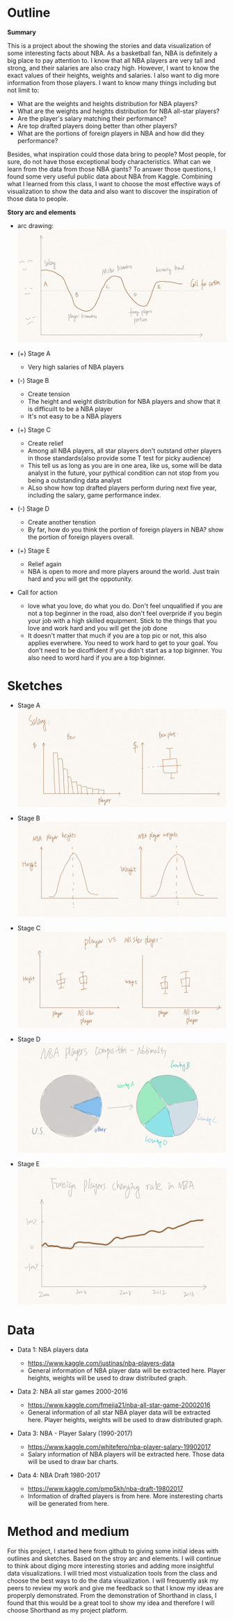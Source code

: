 # Outline

**Summary**

This is a project about the showing the stories and data visualization of some interesting facts about NBA. As a basketball fan, NBA is definitely a big place to pay attention to. I know that all NBA players are very tall and strong, and their salaries are also crazy high. However, I want to know the exact values of their heights, weights and salaries. I also want to dig more information from those players. I want to know many things including but not limit to:
- What are the weights and heights  distribution for NBA players?
- What are the weights and heights  distribution for NBA all-star players?
- Are the player's salary matching their performance?
- Are top drafted players doing better than other players?
- What are the portions of foreign players in NBA and how did they performance?
    
Besides, what inspiration could those data bring to people? Most people, for sure, do not have those exceptional body characteristics. What can we learn from the data from those NBA giants? To answer those questions, I found some very useful public data about NBA from Kaggle. Combining what I learned from this class, I want to choose the most effective ways of visualization to show the data and also want to discover the inspiration of those data to people. 




**Story arc and elements**
  - arc drawing:
  ![](images/StoryArc.png)
  
  
  - (+) Stage A
    - Very high salaries of NBA players 
  - (-) Stage B
    - Create tension 
    - The height and weight distribution for NBA players and show that it is difficuilt to be a NBA player
    - It's not easy to be a NBA players
  - (+) Stage C
    - Create relief
    - Among all NBA players, all star players don't outstand other players in those standards(also provide some T test for picky audience)
    - This tell us as long as you are in one area, like us, some will be data analyst in the future, your pythical condition can not stop from you being a outstanding data analyst
    - ALso show how top drafted players perform during next five year, including the salary, game performance index.
  - (-) Stage D
    - Create another tenstion
    - By far, how do you think the portion of foreign players in NBA? show the portion of foreign players overall.
  - (+) Stage E
    - Relief again
    - NBA is open to more and more players around the world. Just train hard and you will get the oppotunity.
  - Call for action
    - love what you love, do what you do. Don't feel unqualified if you are not a top beginner in the road, also don't feel overpride if you begin your job with a high skilled equipment. Stick to the things that you love and work hard and you will get the job done
    - It doesn't matter that much if you are a top pic or not, this also applies everwhere. You need to work hard to get to your goal. You don't need to be dicoffident if you didn't start as a top biginner. You also need to word hard if you are a top biginner.
 

# Sketches
- Stage A
![](images/A.png)

- Stage B
![](images/B.png)

- Stage C
![](images/C.png)

- Stage D
![](images/D.png)

- Stage E
![](images/E.png)




# Data
- Data 1: NBA players data
    - https://www.kaggle.com/justinas/nba-players-data
    - General information of NBA player data will be extracted here. Player heights, weights will be used to draw distributed graph.

- Data 2: NBA all star games 2000-2016
    - https://www.kaggle.com/fmejia21/nba-all-star-game-20002016
    - General information of all star NBA player data will be extracted here. Player heights, weights will be used to draw distributed graph.

- Data 3: NBA - Player Salary (1990-2017)
    - https://www.kaggle.com/whitefero/nba-player-salary-19902017
    - Salary information of NBA players will be extracted here. Those data will be used to draw bar charts.

- Data 4: NBA Draft 1980-2017
    - https://www.kaggle.com/pmp5kh/nba-draft-19802017
    - Information of drafted players is from here. More insteresting charts will be generated from here.



# Method and medium
For this project, I started here from github to giving some initial ideas with outlines and sketches. Based on the stroy arc and elements. I will continue to think about diging more interesting stories and adding more insightful data visualizations. I will tried most vistualization tools from the class and choose the best ways to do the data visualization. I will frequently ask my peers to review my work and give me feedback so that I know my ideas are properply demonstrated. From the demonstration of Shorthand in class, I found that this would be a great tool to show my idea and therefore I will choose Shorthand as my project platform.






